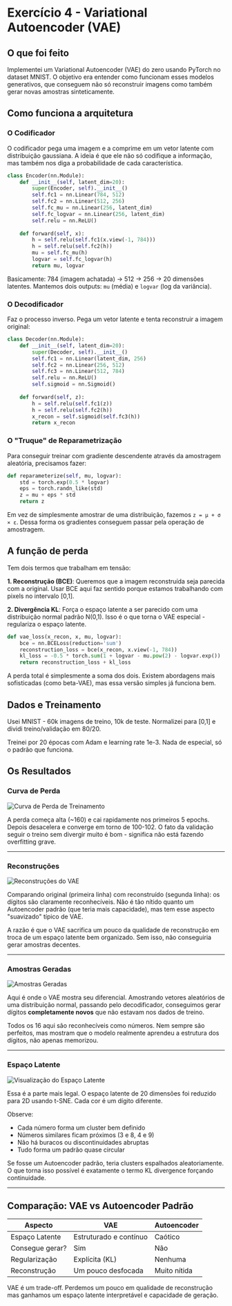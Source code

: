 # Exercício 4 - Variational Autoencoder (VAE)

## O que foi feito

Implementei um Variational Autoencoder (VAE) do zero usando PyTorch no dataset MNIST. O objetivo era entender como funcionam esses modelos generativos, que conseguem não só reconstruir imagens como também gerar novas amostras sinteticamente.

## Como funciona a arquitetura

### O Codificador

O codificador pega uma imagem e a comprime em um vetor latente com distribuição gaussiana. A ideia é que ele não só codifique a informação, mas também nos diga a probabilidade de cada característica.

```python
class Encoder(nn.Module):
    def __init__(self, latent_dim=20):
        super(Encoder, self).__init__()
        self.fc1 = nn.Linear(784, 512)
        self.fc2 = nn.Linear(512, 256)
        self.fc_mu = nn.Linear(256, latent_dim)
        self.fc_logvar = nn.Linear(256, latent_dim)
        self.relu = nn.ReLU()
        
    def forward(self, x):
        h = self.relu(self.fc1(x.view(-1, 784)))
        h = self.relu(self.fc2(h))
        mu = self.fc_mu(h)
        logvar = self.fc_logvar(h)
        return mu, logvar
```

Basicamente: 784 (imagem achatada) → 512 → 256 → 20 dimensões latentes. Mantemos dois outputs: `mu` (média) e `logvar` (log da variância).

### O Decodificador

Faz o processo inverso. Pega um vetor latente e tenta reconstruir a imagem original:

```python
class Decoder(nn.Module):
    def __init__(self, latent_dim=20):
        super(Decoder, self).__init__()
        self.fc1 = nn.Linear(latent_dim, 256)
        self.fc2 = nn.Linear(256, 512)
        self.fc3 = nn.Linear(512, 784)
        self.relu = nn.ReLU()
        self.sigmoid = nn.Sigmoid()
        
    def forward(self, z):
        h = self.relu(self.fc1(z))
        h = self.relu(self.fc2(h))
        x_recon = self.sigmoid(self.fc3(h))
        return x_recon
```

### O "Truque" de Reparametrização

Para conseguir treinar com gradiente descendente através da amostragem aleatória, precisamos fazer:

```python
def reparameterize(self, mu, logvar):
    std = torch.exp(0.5 * logvar)
    eps = torch.randn_like(std)
    z = mu + eps * std
    return z
```

Em vez de simplesmente amostrar de uma distribuição, fazemos `z = μ + σ × ε`. Dessa forma os gradientes conseguem passar pela operação de amostragem.

## A função de perda

Tem dois termos que trabalham em tensão:

**1. Reconstrução (BCE)**: Queremos que a imagem reconstruída seja parecida com a original. Usar BCE aqui faz sentido porque estamos trabalhando com pixels no intervalo [0,1].

**2. Divergência KL**: Força o espaço latente a ser parecido com uma distribuição normal padrão N(0,1). Isso é o que torna o VAE especial - regulariza o espaço latente.

```python
def vae_loss(x_recon, x, mu, logvar):
    bce = nn.BCELoss(reduction='sum')
    reconstruction_loss = bce(x_recon, x.view(-1, 784))
    kl_loss = -0.5 * torch.sum(1 + logvar - mu.pow(2) - logvar.exp())
    return reconstruction_loss + kl_loss
```

A perda total é simplesmente a soma dos dois. Existem abordagens mais sofisticadas (como beta-VAE), mas essa versão simples já funciona bem.

## Dados e Treinamento

Usei MNIST - 60k imagens de treino, 10k de teste. Normalizei para [0,1] e dividi treino/validação em 80/20.

Treinei por 20 épocas com Adam e learning rate 1e-3. Nada de especial, só o padrão que funciona.

## Os Resultados

### Curva de Perda

![Curva de Perda de Treinamento](results/training_loss.png)

A perda começa alta (~160) e cai rapidamente nos primeiros 5 epochs. Depois desacelera e converge em torno de 100-102. O fato da validação seguir o treino sem divergir muito é bom - significa não está fazendo overfitting grave.

---

### Reconstruções

![Reconstruções do VAE](results/reconstructions.png)

Comparando original (primeira linha) com reconstruído (segunda linha): os dígitos são claramente reconhecíveis. Não é tão nítido quanto um Autoencoder padrão (que teria mais capacidade), mas tem esse aspecto "suavizado" típico de VAE. 

A razão é que o VAE sacrifica um pouco da qualidade de reconstrução em troca de um espaço latente bem organizado. Sem isso, não conseguiria gerar amostras decentes.

---

### Amostras Geradas

![Amostras Geradas](results/generated_samples.png)

Aqui é onde o VAE mostra seu diferencial. Amostrando vetores aleatórios de uma distribuição normal, passando pelo decodificador, conseguimos gerar dígitos **completamente novos** que não estavam nos dados de treino.

Todos os 16 aqui são reconhecíveis como números. Nem sempre são perfeitos, mas mostram que o modelo realmente aprendeu a estrutura dos dígitos, não apenas memorizou.

---

### Espaço Latente

![Visualização do Espaço Latente](results/latent_space.png)

Essa é a parte mais legal. O espaço latente de 20 dimensões foi reduzido para 2D usando t-SNE. Cada cor é um dígito diferente.

Observe:

- Cada número forma um cluster bem definido
- Números similares ficam próximos (3 e 8, 4 e 9)
- Não há buracos ou discontinuidades abruptas
- Tudo forma um padrão quase circular

Se fosse um Autoencoder padrão, teria clusters espalhados aleatoriamente. O que torna isso possível é exatamente o termo KL divergence forçando continuidade.

---

## Comparação: VAE vs Autoencoder Padrão

| Aspecto | VAE | Autoencoder |
|---------|-----|------------|
| Espaço Latente | Estruturado e contínuo | Caótico |
| Consegue gerar? | Sim | Não |
| Regularização | Explícita (KL) | Nenhuma |
| Reconstrução | Um pouco desfocada | Muito nítida |

VAE é um trade-off. Perdemos um pouco em qualidade de reconstrução mas ganhamos um espaço latente interpretável e capacidade de geração.

